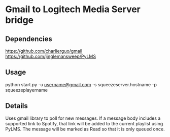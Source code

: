 # Gmail to Logitech Media Server bridge

## Dependencies
https://github.com/charlierguo/gmail
https://github.com/jinglemansweep/PyLMS

## Usage
python start.py -u username@gmail.com -s squeezeserver.hostname -p squeezeplayername

## Details
Uses gmail library to poll for new messages.
If a message body includes a supported link to Spotify, that link will be added to the current playlist using PyLMS.
The message will be marked as Read so that it is only queued once.
